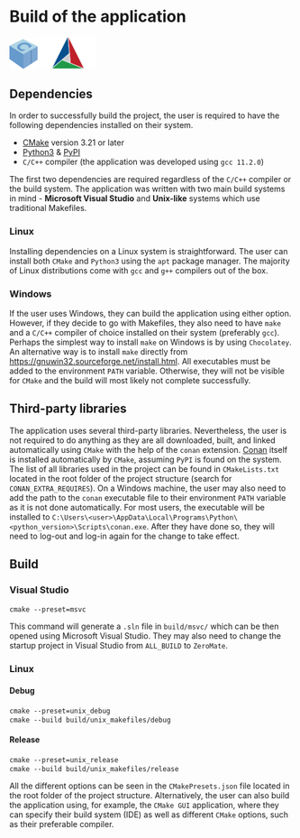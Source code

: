 # Build of the application
<img src="../misc/img/logo/conan.png" width=50>
<img src="../misc/img/logo/cmake.png" width=100>

## Dependencies

In order to successfully build the project, the user is required to have the following dependencies installed on their system.

* [CMake](https://cmake.org/) version 3.21 or later
* [Python3](https://www.python.org/downloads/) & [PyPI](https://pypi.org/)
* `C/C++` compiler (the application was developed using `gcc 11.2.0`)

The first two dependencies are required regardless of the `C/C++` compiler or the build system. The application was written with two main build systems in mind - **Microsoft Visual Studio** and **Unix-like** systems which use traditional Makefiles.

### Linux
Installing dependencies on a Linux system is straightforward. The user can install both `CMake` and `Python3` using the `apt` package manager. The majority of Linux distributions come with `gcc` and `g++` compilers out of the box.

### Windows

If the user uses Windows, they can build the application using either option. However, if they decide to go with Makefiles, they also need to have `make` and a `C/C++` compiler of choice installed on their system (preferably `gcc`). Perhaps the simplest way to install `make` on Windows is by using `Chocolatey`.  An alternative way is to install `make` directly from https://gnuwin32.sourceforge.net/install.html. All executables must be added to the environment `PATH` variable. Otherwise, they will not be visible for `CMake` and the build will most likely not complete successfully.

## Third-party libraries

The application uses several third-party libraries. Nevertheless, the user is not required to do anything as they are all downloaded, built, and linked automatically using `CMake` with the help of the `conan` extension. [Conan](https://conan.io/) itself is installed automatically by `CMake`, assuming `PyPI` is found on the system. The list of all libraries used in the project can be found in `CMakeLists.txt` located in the root folder of the project structure (search for `CONAN_EXTRA_REQUIRES`). On a Windows machine, the user may also need to add the path to the `conan` executable file to their environment `PATH` variable as it is not done automatically. For most users, the executable will be installed to `C:\Users\<user>\AppData\Local\Programs\Python\<python_version>\Scripts\conan.exe`. After they have done so, they will need to log-out and log-in again for the change to take effect. 

## Build

### Visual Studio

```
cmake --preset=msvc
```

This command will generate a `.sln` file in `build/msvc/` which can be then opened using Microsoft Visual Studio. They may also need to change the startup project in Visual Studio from `ALL_BUILD` to `ZeroMate`. 

### Linux

#### Debug

```
cmake --preset=unix_debug
cmake --build build/unix_makefiles/debug
```

#### Release

```
cmake --preset=unix_release
cmake --build build/unix_makefiles/release
```

All the different options can be seen in the `CMakePresets.json` file located in the root folder of the project structure. Alternatively, the user can also build the application using, for example, the `CMake GUI` application, where they can specify their build system (IDE) as well as different `CMake` options, such as their preferable compiler. 